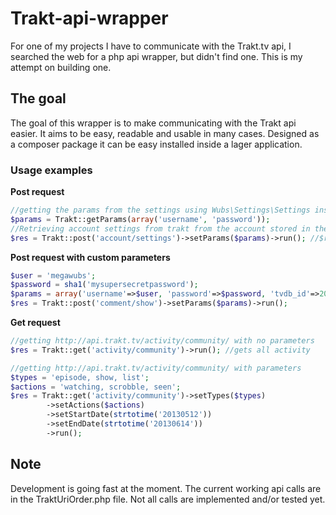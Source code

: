 Trakt-api-wrapper
=================

For one of my projects I have to communicate with the Trakt.tv api, I searched the web for a php api wrapper, but didn't find one. This is my attempt on building one.

## The goal

The goal of this wrapper is to make communicating with the Trakt api easier. It aims to be easy, readable and usable in many cases. Designed as a composer package it can be easy installed inside a lager application.

### Usage examples

__Post request__
```PHP
//getting the params from the settings using Wubs\Settings\Settings inside Trakt as json
$params = Trakt::getParams(array('username', 'password'));
//Retrieving account settings from trakt from the account stored in the settings.
$res = Trakt::post('account/settings')->setParams($params)->run(); //$res is now an array of the json response
```
__Post request with custom parameters__

```PHP
$user = 'megawubs';
$password = sha1('mysupersecretpassword');
$params = array('username'=>$user, 'password'=>$password, 'tvdb_id'=>205281,'title'=>'Falling Skies', 'year' => 2011, 'comment' => 'It has grown into one of my favorite shows!');
$res = Trakt::post('comment/show')->setParams($params)->run();
```

__Get request__


```PHP
//getting http://api.trakt.tv/activity/community/ with no parameters
$res = Trakt::get('activity/community')->run(); //gets all activity

//getting http://api.trakt.tv/activity/community/ with parameters
$types = 'episode, show, list';
$actions = 'watching, scrobble, seen';
$res = Trakt::get('activity/community')->setTypes($types)
		->setActions($actions)
		->setStartDate(strtotime('20130512'))
		->setEndDate(strtotime('20130614'))
		->run();
```

## Note
Development is going fast at the moment. The current working api calls are in the TraktUriOrder.php file. Not all calls are implemented and/or tested yet.

